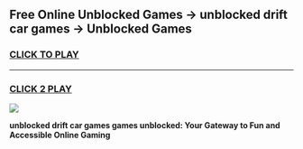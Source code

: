 
## Free Online Unblocked Games → unblocked drift car games → Unblocked Games
<h3>
<a href="https://premium.freeplayer.one?title=unblocked_drift_car_games&ref=21F">CLICK TO PLAY</a></h3>
<hr>

<h3>
<a href="https://premium.freeplayer.one?title=unblocked_drift_car_games&ref=21F">CLICK 2 PLAY</a>
  
</h3>

<a href="https://premium.freeplayer.one?title=unblocked_drift_car_games&ref=21F/"><img src="https://clearcache.store/games.png"></a>


**unblocked drift car games games unblocked: Your Gateway to Fun and Accessible Online Gaming**

